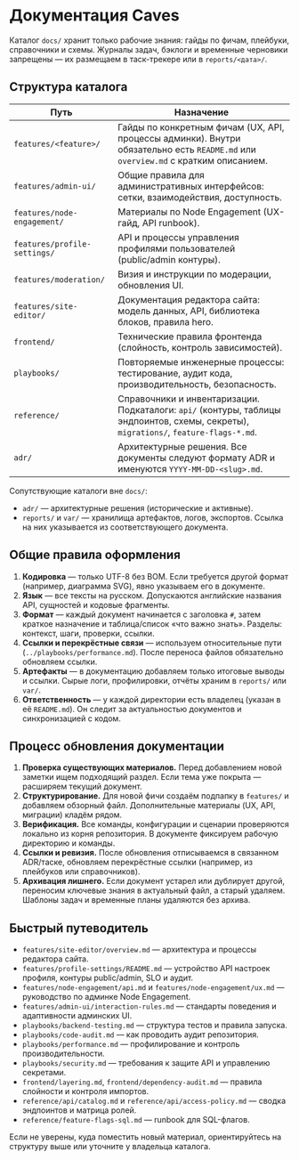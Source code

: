 # Документация Caves

Каталог `docs/` хранит только рабочие знания: гайды по фичам, плейбуки, справочники и схемы. Журналы задач, бэклоги и временные черновики запрещены — их размещаем в таск-трекере или в `reports/<дата>/`.

## Структура каталога

| Путь | Назначение |
|------|------------|
| `features/<feature>/` | Гайды по конкретным фичам (UX, API, процессы админки). Внутри обязательно есть `README.md` или `overview.md` с кратким описанием. |
| `features/admin-ui/` | Общие правила для административных интерфейсов: сетки, взаимодействия, доступность. |
| `features/node-engagement/` | Материалы по Node Engagement (UX-гайд, API runbook). |
| `features/profile-settings/` | API и процессы управления профилями пользователей (public/admin контуры). |
| `features/moderation/` | Визия и инструкции по модерации, обновления UI. |
| `features/site-editor/` | Документация редактора сайта: модель данных, API, библиотека блоков, правила hero. |
| `frontend/` | Технические правила фронтенда (слойность, контроль зависимостей). |
| `playbooks/` | Повторяемые инженерные процессы: тестирование, аудит кода, производительность, безопасность. |
| `reference/` | Справочники и инвентаризации. Подкаталоги: `api/` (контуры, таблицы эндпоинтов, схемы, секреты), `migrations/`, `feature-flags-*.md`. |
| `adr/` | Архитектурные решения. Все документы следуют формату ADR и именуются `YYYY-MM-DD-<slug>.md`. |

Сопутствующие каталоги вне `docs/`:
- `adr/` — архитектурные решения (исторические и активные).  
- `reports/` и `var/` — хранилища артефактов, логов, экспортов. Ссылка на них указывается из соответствующего документа.

## Общие правила оформления

1. **Кодировка** — только UTF-8 без BOM. Если требуется другой формат (например, диаграмма SVG), явно указываем его в документе.
2. **Язык** — все тексты на русском. Допускаются английские названия API, сущностей и кодовые фрагменты.
3. **Формат** — каждый документ начинается с заголовка `#`, затем краткое назначение и таблица/список «что важно знать». Разделы: контекст, шаги, проверки, ссылки.
4. **Ссылки и перекрёстные связи** — используем относительные пути (`../playbooks/performance.md`). После переноса файлов обязательно обновляем ссылки.
5. **Артефакты** — в документацию добавляем только итоговые выводы и ссылки. Сырые логи, профилировки, отчёты храним в `reports/` или `var/`.
6. **Ответственность** — у каждой директории есть владелец (указан в её `README.md`). Он следит за актуальностью документов и синхронизацией с кодом.

## Процесс обновления документации

1. **Проверка существующих материалов.** Перед добавлением новой заметки ищем подходящий раздел. Если тема уже покрыта — расширяем текущий документ.
2. **Структурирование.** Для новой фичи создаём подпапку в `features/` и добавляем обзорный файл. Дополнительные материалы (UX, API, миграции) кладём рядом.
3. **Верификация.** Все команды, конфигурации и сценарии проверяются локально из корня репозитория. В документе фиксируем рабочую директорию и команды.
4. **Ссылки и ревизия.** После обновления отписываемся в связанном ADR/таске, обновляем перекрёстные ссылки (например, из плейбуков или справочников).
5. **Архивация лишнего.** Если документ устарел или дублирует другой, переносим ключевые знания в актуальный файл, а старый удаляем. Шаблоны задач и временные планы удаляются без архива.

## Быстрый путеводитель

- `features/site-editor/overview.md` — архитектура и процессы редактора сайта.  
- `features/profile-settings/README.md` — устройство API настроек профиля, контуры public/admin, SLO и аудит.  
- `features/node-engagement/api.md` и `features/node-engagement/ux.md` — руководство по админке Node Engagement.  
- `features/admin-ui/interaction-rules.md` — стандарты поведения и адаптивности админских UI.  
- `playbooks/backend-testing.md` — структура тестов и правила запуска.  
- `playbooks/code-audit.md` — как проводить аудит репозитория.  
- `playbooks/performance.md` — профилирование и контроль производительности.  
- `playbooks/security.md` — требования к защите API и управлению секретами.  
- `frontend/layering.md`, `frontend/dependency-audit.md` — правила слойности и контроля импортов.  
- `reference/api/catalog.md` и `reference/api/access-policy.md` — сводка эндпоинтов и матрица ролей.  
- `reference/feature-flags-sql.md` — runbook для SQL-флагов.

Если не уверены, куда поместить новый материал, ориентируйтесь на структуру выше или уточните у владельца каталога.
